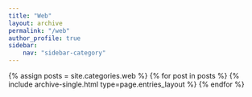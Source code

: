 ```yaml
---
title: "Web"
layout: archive
permalink: "/web"
author_profile: true
sidebar:
    nav: "sidebar-category"
---
```



{% assign posts = site.categories.web %}
{% for post in posts %} {% include archive-single.html type=page.entries_layout %} {% endfor %}